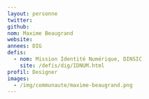 ```yaml
---
layout: personne
twitter: 
github: 
nom: Maxime Beaugrand
website: 
annees: DIG
defis: 
  - nom: Mission Identité Numérique, DINSIC
    site: /defis/dig/IDNUM.html
profil: Designer
images:
  - /img/communaute/maxime-beaugrand.png
---
```

